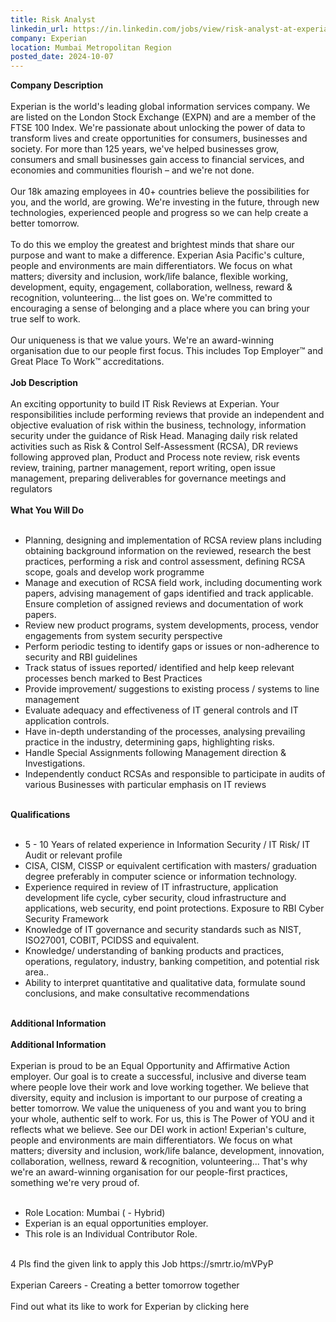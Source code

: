 ```yaml
---
title: Risk Analyst
linkedin_url: https://in.linkedin.com/jobs/view/risk-analyst-at-experian-4044735554?position=18&pageNum=0&refId=i555y5Ux7L%2FLma0k%2BTERKw%3D%3D&trackingId=vvRnfHo7PRD9biwPEKS9iA%3D%3D
company: Experian
location: Mumbai Metropolitan Region
posted_date: 2024-10-07
---
```


<div class="description__text description__text--rich">
<section class="show-more-less-html" data-max-lines="5">
<div class="show-more-less-html__markup show-more-less-html__markup--clamp-after-5 relative overflow-hidden">
<strong>Company Description<br/><br/></strong>Experian is the world's leading global information services company. We are listed on the London Stock Exchange (EXPN) and are a member of the FTSE 100 Index. We're passionate about unlocking the power of data to transform lives and create opportunities for consumers, businesses and society. For more than 125 years, we've helped businesses grow, consumers and small businesses gain access to financial services, and economies and communities flourish – and we're not done.<br/><br/>Our 18k amazing employees in 40+ countries believe the possibilities for you, and the world, are growing. We're investing in the future, through new technologies, experienced people and progress so we can help create a better tomorrow.<br/><br/>To do this we employ the greatest and brightest minds that share our purpose and want to make a difference. Experian Asia Pacific's culture, people and environments are main differentiators. We focus on what matters; diversity and inclusion, work/life balance, flexible working, development, equity, engagement, collaboration, wellness, reward &amp; recognition, volunteering... the list goes on. We're committed to encouraging a sense of belonging and a place where you can bring your true self to work.<br/><br/>Our uniqueness is that we value yours. We're an award-winning organisation due to our people first focus. This includes Top Employer™ and Great Place To Work™ accreditations.<br/><br/><strong>Job Description<br/><br/></strong>An exciting opportunity to build IT Risk Reviews at Experian. Your responsibilities include performing reviews that provide an independent and objective evaluation of risk within the business, technology, information security under the guidance of Risk Head. Managing daily risk related activities such as Risk &amp; Control Self-Assessment (RCSA), DR reviews following approved plan, Product and Process note review, risk events review, training, partner management, report writing, open issue management, preparing deliverables for governance meetings and regulators<br/><br/><strong>What You Will Do<br/><br/></strong><ul><li>Planning, designing and implementation of RCSA review plans including obtaining background information on the reviewed, research the best practices, performing a risk and control assessment, defining RCSA scope, goals and develop work programme</li><li>Manage and execution of RCSA field work, including documenting work papers, advising management of gaps identified and track applicable. Ensure completion of assigned reviews and documentation of work papers.</li><li>Review new product programs, system developments, process, vendor engagements from system security perspective</li><li>Perform periodic testing to identify gaps or issues or non-adherence to security and RBI guidelines</li><li>Track status of issues reported/ identified and help keep relevant processes bench marked to Best Practices</li><li>Provide improvement/ suggestions to existing process / systems to line management</li><li>Evaluate adequacy and effectiveness of IT general controls and IT application controls.</li><li>Have in-depth understanding of the processes, analysing prevailing practice in the industry, determining gaps, highlighting risks.</li><li>Handle Special Assignments following Management direction &amp; Investigations.</li><li>Independently conduct RCSAs and responsible to participate in audits of various Businesses with particular emphasis on IT reviews<br/><br/></li></ul><strong>Qualifications<br/><br/></strong><ul><li>5 - 10 Years of related experience in Information Security / IT Risk/ IT Audit or relevant profile</li><li>CISA, CISM, CISSP or equivalent certification with masters/ graduation degree preferably in computer science or information technology.</li><li>Experience required in review of IT infrastructure, application development life cycle, cyber security, cloud infrastructure and applications, web security, end point protections. Exposure to RBI Cyber Security Framework</li><li>Knowledge of IT governance and security standards such as NIST, ISO27001, COBIT, PCIDSS and equivalent.</li><li>Knowledge/ understanding of banking products and practices, operations, regulatory, industry, banking competition, and potential risk area..</li><li>Ability to interpret quantitative and qualitative data, formulate sound conclusions, and make consultative recommendations<br/><br/></li></ul><strong>Additional Information<br/><br/></strong><strong>Additional Information<br/><br/></strong>Experian is proud to be an Equal Opportunity and Affirmative Action employer. Our goal is to create a successful, inclusive and diverse team where people love their work and love working together. We believe that diversity, equity and inclusion is important to our purpose of creating a better tomorrow. We value the uniqueness of you and want you to bring your whole, authentic self to work. For us, this is The Power of YOU and it reflects what we believe. See our DEI work in action! Experian's culture, people and environments are main differentiators. We focus on what matters; diversity and inclusion, work/life balance, development, innovation, collaboration, wellness, reward &amp; recognition, volunteering... That's why we're an award-winning organisation for our people-first practices, something we're very proud of.<br/><br/><ul><li>Role Location: Mumbai (  - Hybrid)</li><li>Experian is an equal opportunities employer.</li><li>This role is an Individual Contributor Role.<br/><br/></li></ul>4 Pls find the given link to apply this Job https://smrtr.io/mVPyP<br/><br/>Experian Careers - Creating a better tomorrow together<br/><br/>Find out what its like to work for Experian by clicking here
        </div>


<!-- --> </section>
</div>